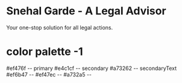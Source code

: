 # Snehal Garde - A Legal Advisor

Your one-stop solution for all legal actions.

# color palette -1

#ef476f -- primary
#e4c1cf -- secondary
#a73262 -- secondaryText
#ef6b47 --
#ef47ec --
#a732a5 --
